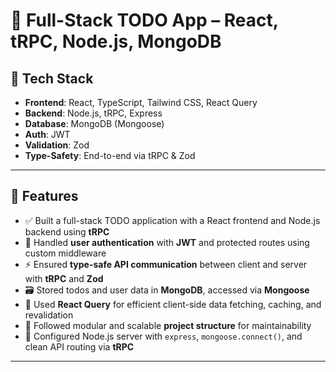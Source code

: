 # 📝 Full-Stack TODO App – React, tRPC, Node.js, MongoDB

## 🚀 Tech Stack
- **Frontend**: React, TypeScript, Tailwind CSS, React Query
- **Backend**: Node.js, tRPC, Express
- **Database**: MongoDB (Mongoose)
- **Auth**: JWT
- **Validation**: Zod
- **Type-Safety**: End-to-end via tRPC & Zod

---

## 📌 Features

- ✅ Built a full-stack TODO application with a React frontend and Node.js backend using **tRPC**
- 🔐 Handled **user authentication** with **JWT** and protected routes using custom middleware
- ⚡ Ensured **type-safe API communication** between client and server with **tRPC** and **Zod**
- 🗃️ Stored todos and user data in **MongoDB**, accessed via **Mongoose**
- 🔁 Used **React Query** for efficient client-side data fetching, caching, and revalidation
- 🧱 Followed modular and scalable **project structure** for maintainability
- 🧩 Configured Node.js server with `express`, `mongoose.connect()`, and clean API routing via **tRPC**

---
